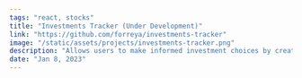 ```yaml
---
tags: "react, stocks"
title: "Investments Tracker (Under Development)"
link: "https://github.com/forreya/investments-tracker"
image: "/static/assets/projects/investments-tracker.png"
description: "Allows users to make informed investment choices by creating real-time graphical visualizations based on stocks' performance."
date: "Jan 8, 2023"
---
```

